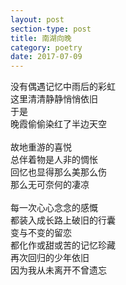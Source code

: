 ```yaml
---
layout: post
section-type: post
title: 南湖向晚
category: poetry
date: 2017-07-09
---
```


没有偶遇记忆中雨后的彩虹<br/>
这里清清静静悄悄依旧<br/>
于是<br/>
晚霞偷偷染红了半边天空<br/><br/>
故地重游的喜悦<br/>
总伴着物是人非的惆怅<br/>
回忆也显得那么美那么伤<br/>
那么无可奈何的凄凉<br/><br/>
每一次心心念念的感慨<br/>
都装入成长路上破旧的行囊<br/>
变与不变的留恋<br/>
都化作或甜或苦的记忆珍藏<br/>
再次回归的少年依旧<br/>
因为我从未离开不曾遗忘
